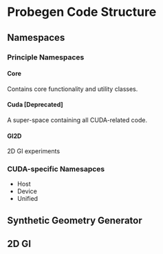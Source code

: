 # Probegen Code Structure

## Namespaces

### Principle Namespaces

#### Core 

Contains core functionality and utility classes.

#### Cuda [Deprecated]

A super-space containing all CUDA-related code. 

#### GI2D

2D GI experiments


### CUDA-specific Namesapces

* Host
* Device
* Unified


## Synthetic Geometry Generator

## 2D GI

